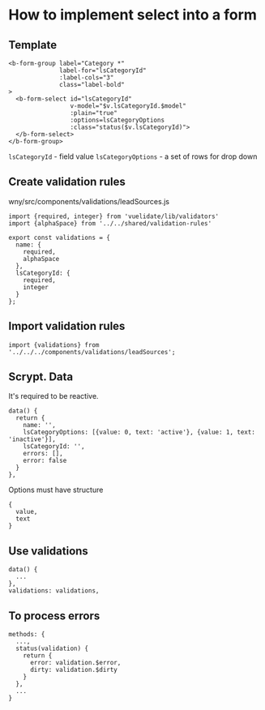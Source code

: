 # How to implement select into a form
## Template
```
<b-form-group label="Category *"
              label-for="lsCategoryId"
              :label-cols="3"
              class="label-bold"
>
  <b-form-select id="lsCategoryId"
                 v-model="$v.lsCategoryId.$model"
                 :plain="true"
                 :options=lsCategoryOptions
                 :class="status($v.lsCategoryId)">
  </b-form-select>
</b-form-group>
```
```lsCategoryId``` - field value
```lsCategoryOptions``` - a set of rows for drop down

## Create validation rules
wny/src/components/validations/leadSources.js
```
import {required, integer} from 'vuelidate/lib/validators'
import {alphaSpace} from '../../shared/validation-rules'

export const validations = {
  name: {
    required,
    alphaSpace
  },
  lsCategoryId: {
    required,
    integer
  }
};
```
## Import validation rules
```
import {validations} from '../../../components/validations/leadSources';
```
## Scrypt. Data
It's required to be reactive.
```
data() {
  return {
    name: '',
    lsCategoryOptions: [{value: 0, text: 'active'}, {value: 1, text: 'inactive'}],
    lsCategoryId: '',
    errors: [],
    error: false
  }
},
```
Options must have structure 
```
{
  value,
  text
}
```

## Use validations
```
data() {
  ...
},
validations: validations,
```

## To process errors
```$xslt
methods: {
  ...,
  status(validation) {
    return {
      error: validation.$error,
      dirty: validation.$dirty
    }
  },
  ...
}
```
